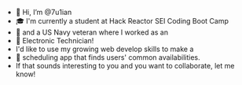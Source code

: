 - 👋  Hi, I’m @7u1ian
- 🎓  I'm currently a student at Hack Reactor SEI Coding Boot Camp
- 🔱  and a US Navy veteran where I worked as an
- 📡  Electronic Technician! 
-  I'd like to use my growing web develop skills to make a 
- 📅  scheduling app that finds users' common availabilities.
- If that sounds interesting to you and you want to collaborate, let me know!
